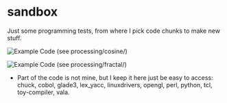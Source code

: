 # sandbox
Just some programming tests, from where I pick code chunks to make new stuff.

![Example Code](https://raw.githubusercontent.com/rodolfoap/sandbox/master/processing/cosine/curve.png)
(see processing/cosine/)

![Example Code](https://raw.githubusercontent.com/rodolfoap/sandbox/master/processing/fractal/fractal.png)
(see processing/fractal/)

* Part of the code is not mine, but I keep it here just be easy to access: chuck, cobol, glade3, lex_yacc, linuxdrivers, opengl, perl, python, tcl, toy-compiler, vala.
